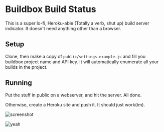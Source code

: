 # Buildbox Build Status

This is a super lo-fi, Heroku-able (Totally a verb, shut up) build server indicator. It doesn't need anything other than a browser.

## Setup

Clone, then make a copy of ```public/settings.example.js``` and fill you buildbox project name and API key. It will automatically enumerate all your builds in the project.

## Running

Put the stuff in public on a webserver, and hit the server. All done.

Otherwise, create a Heroku site and push it. It should just work(tm).

![screenshot](https://cloud.githubusercontent.com/assets/153/3697281/1590b774-13a3-11e4-907d-e94374969e6f.jpg)

![yeah](https://cloud.githubusercontent.com/assets/153/3697282/223ef120-13a3-11e4-8d6e-71fcdc009f63.jpg)
